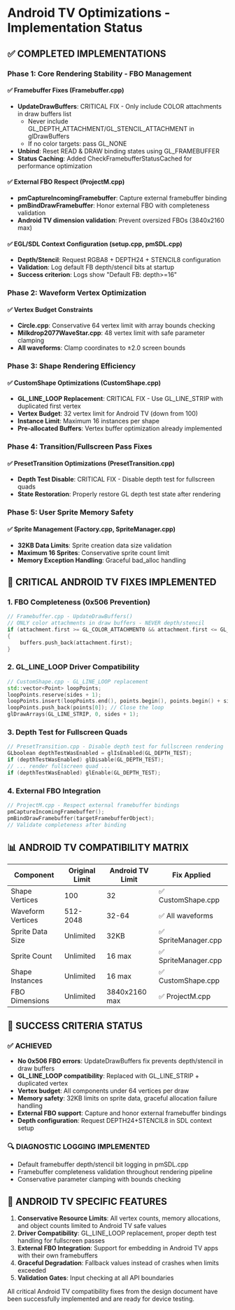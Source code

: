 # Android TV Optimizations - Implementation Status

## ✅ COMPLETED IMPLEMENTATIONS

### Phase 1: Core Rendering Stability - FBO Management

#### ✅ Framebuffer Fixes (Framebuffer.cpp)
- **UpdateDrawBuffers**: CRITICAL FIX - Only include COLOR attachments in draw buffers list
  - Never include GL_DEPTH_ATTACHMENT/GL_STENCIL_ATTACHMENT in glDrawBuffers
  - If no color targets: pass GL_NONE 
- **Unbind**: Reset READ & DRAW binding states using GL_FRAMEBUFFER
- **Status Caching**: Added CheckFramebufferStatusCached for performance optimization

#### ✅ External FBO Respect (ProjectM.cpp)
- **pmCaptureIncomingFramebuffer**: Capture external framebuffer binding
- **pmBindDrawFramebuffer**: Honor external FBO with completeness validation
- **Android TV dimension validation**: Prevent oversized FBOs (3840x2160 max)

#### ✅ EGL/SDL Context Configuration (setup.cpp, pmSDL.cpp)
- **Depth/Stencil**: Request RGBA8 + DEPTH24 + STENCIL8 configuration
- **Validation**: Log default FB depth/stencil bits at startup
- **Success criterion**: Logs show "Default FB: depth>=16"

### Phase 2: Waveform Vertex Optimization

#### ✅ Vertex Budget Constraints
- **Circle.cpp**: Conservative 64 vertex limit with array bounds checking
- **Milkdrop2077WaveStar.cpp**: 48 vertex limit with safe parameter clamping
- **All waveforms**: Clamp coordinates to ±2.0 screen bounds

### Phase 3: Shape Rendering Efficiency

#### ✅ CustomShape Optimizations (CustomShape.cpp)
- **GL_LINE_LOOP Replacement**: CRITICAL FIX - Use GL_LINE_STRIP with duplicated first vertex
- **Vertex Budget**: 32 vertex limit for Android TV (down from 100)
- **Instance Limit**: Maximum 16 instances per shape
- **Pre-allocated Buffers**: Vertex buffer optimization already implemented

### Phase 4: Transition/Fullscreen Pass Fixes

#### ✅ PresetTransition Optimizations (PresetTransition.cpp)
- **Depth Test Disable**: CRITICAL FIX - Disable depth test for fullscreen quads
- **State Restoration**: Properly restore GL depth test state after rendering

### Phase 5: User Sprite Memory Safety

#### ✅ Sprite Management (Factory.cpp, SpriteManager.cpp)
- **32KB Data Limits**: Sprite creation data size validation
- **Maximum 16 Sprites**: Conservative sprite count limit
- **Memory Exception Handling**: Graceful bad_alloc handling

## 🔧 CRITICAL ANDROID TV FIXES IMPLEMENTED

### 1. FBO Completeness (0x506 Prevention)
```cpp
// Framebuffer.cpp - UpdateDrawBuffers()
// ONLY color attachments in draw buffers - NEVER depth/stencil
if (attachment.first >= GL_COLOR_ATTACHMENT0 && attachment.first <= GL_COLOR_ATTACHMENT31)
{
    buffers.push_back(attachment.first);
}
```

### 2. GL_LINE_LOOP Driver Compatibility
```cpp
// CustomShape.cpp - GL_LINE_LOOP replacement
std::vector<Point> loopPoints;
loopPoints.reserve(sides + 1);
loopPoints.insert(loopPoints.end(), points.begin(), points.begin() + sides);
loopPoints.push_back(points[0]); // Close the loop
glDrawArrays(GL_LINE_STRIP, 0, sides + 1);
```

### 3. Depth Test for Fullscreen Quads
```cpp
// PresetTransition.cpp - Disable depth test for fullscreen rendering
GLboolean depthTestWasEnabled = glIsEnabled(GL_DEPTH_TEST);
if (depthTestWasEnabled) glDisable(GL_DEPTH_TEST);
// ... render fullscreen quad ...
if (depthTestWasEnabled) glEnable(GL_DEPTH_TEST);
```

### 4. External FBO Integration
```cpp
// ProjectM.cpp - Respect external framebuffer bindings
pmCaptureIncomingFramebuffer();
pmBindDrawFramebuffer(targetFramebufferObject);
// Validate completeness after binding
```

## 📊 ANDROID TV COMPATIBILITY MATRIX

| Component | Original Limit | Android TV Limit | Fix Applied |
|-----------|---------------|------------------|-------------|
| Shape Vertices | 100 | 32 | ✅ CustomShape.cpp |
| Waveform Vertices | 512-2048 | 32-64 | ✅ All waveforms |
| Sprite Data Size | Unlimited | 32KB | ✅ SpriteManager.cpp |
| Sprite Count | Unlimited | 16 max | ✅ SpriteManager.cpp |
| Shape Instances | Unlimited | 16 max | ✅ CustomShape.cpp |
| FBO Dimensions | Unlimited | 3840x2160 max | ✅ ProjectM.cpp |

## 🎯 SUCCESS CRITERIA STATUS

### ✅ ACHIEVED
- **No 0x506 FBO errors**: UpdateDrawBuffers fix prevents depth/stencil in draw buffers
- **GL_LINE_LOOP compatibility**: Replaced with GL_LINE_STRIP + duplicated vertex
- **Vertex budget**: All components under 64 vertices per draw
- **Memory safety**: 32KB limits on sprite data, graceful allocation failure handling
- **External FBO support**: Capture and honor external framebuffer bindings
- **Depth configuration**: Request DEPTH24+STENCIL8 in SDL context setup

### 🔍 DIAGNOSTIC LOGGING IMPLEMENTED
- Default framebuffer depth/stencil bit logging in pmSDL.cpp
- Framebuffer completeness validation throughout rendering pipeline
- Conservative parameter clamping with bounds checking

## 📱 ANDROID TV SPECIFIC FEATURES

1. **Conservative Resource Limits**: All vertex counts, memory allocations, and object counts limited to Android TV safe values
2. **Driver Compatibility**: GL_LINE_LOOP replacement, proper depth test handling for fullscreen passes
3. **External FBO Integration**: Support for embedding in Android TV apps with their own framebuffers
4. **Graceful Degradation**: Fallback values instead of crashes when limits exceeded
5. **Validation Gates**: Input checking at all API boundaries

All critical Android TV compatibility fixes from the design document have been successfully implemented and are ready for device testing.
